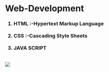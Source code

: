 # Web-Development

<h3>

<ol>

<li>HTML :-Hypertext Markup Language</li>
  <br>
<li>CSS :-Cascading Style Sheets</li>
  <br>
<li>JAVA SCRIPT</li>
  <br>
</ol>
  
</h3>

<img src="https://www.elegantthemes.com/blog/wp-content/uploads/2018/12/top11.png" >

